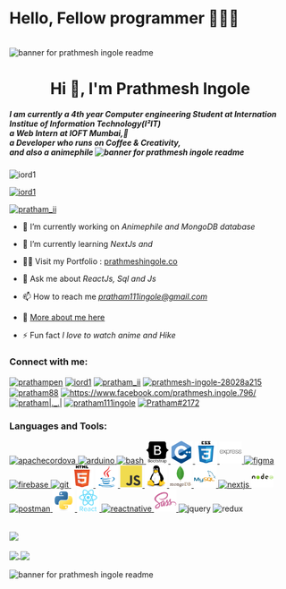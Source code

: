 # Hello, Fellow programmer 🙌👨‍💻
<br />
<img src="https://github.com/IORD1/IORD1/assets/91962775/6e21533a-b500-4564-976d-f01942cccef9" alt="banner for prathmesh ingole readme">

<!-- <img src="https://user-images.githubusercontent.com/91962775/162583011-f8623777-6795-4ac7-ad32-d1ed75f6b7ba.gif" alt="banner for prathmesh ingole readme"> -->

<!-- ------------------------------------------------------------------------------------------------------------------ -->
 <br />
 <h1 align="center">Hi 👋, I'm Prathmesh Ingole</h1>
<h5 align="left">I am currently a 4th year Computer engineering Student at Internation Institue of Information Technology(I²IT)
 <br /> 
 a Web Intern at IOFT Mumbai,🏢<br />
 a Developer who runs on Coffee & Creativity,<img height="20px" src="https://user-images.githubusercontent.com/91962775/231762034-7a3af8ce-3db9-421b-ad37-4b4d016f36c8.png" alt="">
<br />
 and also a animephile <img height="20px" src="https://user-images.githubusercontent.com/91962775/230828909-43bf753c-ae52-4806-a8a5-06ecc08c467e.png" alt="banner for prathmesh ingole readme"> </h5>

<p align="left"> <img src="https://komarev.com/ghpvc/?username=iord1&label=Profile%20visits&color=141321&style=flat" alt="iord1" /> </p>

<p align="left"> <a href="https://github.com/ryo-ma/github-profile-trophy"><img src="https://github-profile-trophy.vercel.app/?username=iord1&theme=radical&no-frame=true" alt="iord1" /></a> </p>

<p align="left"> <a href="https://x.com/pratham_ii" target="blank"><img src="https://img.shields.io/twitter/follow/pratham_ii?logo=x&style=for-the-badge" alt="pratham_ii" /></a> </p>

- 🔭 I’m currently working on *Animephile and MongoDB database*

- 🌱 I’m currently learning *NextJs and*

- 👨‍💻 Visit my Portfolio :  [prathmeshingole.co](prathmeshingole.co)

- 💬 Ask me about *ReactJs, Sql and Js*

- 📫 How to reach me *pratham111ingole@gmail.com*

- 📄 <a href="https://www.canva.com/design/DAFpGuF5zB0/sUXVhtHMUbR85b68o_rICw/edit?utm_content=DAFpGuF5zB0&utm_campaign=designshare&utm_medium=link2&utm_source=sharebutton">More about me here</a> 

- ⚡ Fun fact *I love to watch anime and Hike*


<h3 align="left">Connect with me:</h3>
<p align="left">
<a href="https://codepen.io/prathampen" target="blank"><img align="center" src="https://raw.githubusercontent.com/rahuldkjain/github-profile-readme-generator/master/src/images/icons/Social/codepen.svg" alt="prathampen" height="30" width="40" /></a>
<a href="https://dev.to/iord1" target="blank"><img align="center" src="https://raw.githubusercontent.com/rahuldkjain/github-profile-readme-generator/master/src/images/icons/Social/devto.svg" alt="iord1" height="30" width="40" /></a>
<a href="https://x.com/pratham_ii" target="blank"><img align="center" src="https://raw.githubusercontent.com/rahuldkjain/github-profile-readme-generator/master/src/images/icons/Social/twitter.svg" alt="pratham_ii" height="30" width="40" /></a>
<a href="https://linkedin.com/in/prathmesh-ingole-28028a215" target="blank"><img align="center" src="https://raw.githubusercontent.com/rahuldkjain/github-profile-readme-generator/master/src/images/icons/Social/linked-in-alt.svg" alt="prathmesh-ingole-28028a215" height="30" width="40" /></a>
<a href="https://kaggle.com/pratham88" target="blank"><img align="center" src="https://raw.githubusercontent.com/rahuldkjain/github-profile-readme-generator/master/src/images/icons/Social/kaggle.svg" alt="pratham88" height="30" width="40" /></a>
<a href="https://fb.com/https://www.facebook.com/prathmesh.ingole.796/" target="blank"><img align="center" src="https://raw.githubusercontent.com/rahuldkjain/github-profile-readme-generator/master/src/images/icons/Social/facebook.svg" alt="https://www.facebook.com/prathmesh.ingole.796/" height="30" width="40" /></a>
<a href="https://instagram.com/pratham|._.|" target="blank"><img align="center" src="https://raw.githubusercontent.com/rahuldkjain/github-profile-readme-generator/master/src/images/icons/Social/instagram.svg" alt="pratham|._.|" height="30" width="40" /></a>
<a href="https://www.leetcode.com/pratham111ingole" target="blank"><img align="center" src="https://raw.githubusercontent.com/rahuldkjain/github-profile-readme-generator/master/src/images/icons/Social/leet-code.svg" alt="pratham111ingole" height="30" width="40" /></a>
<a href="https://discord.gg/Pratham#2172" target="blank"><img align="center" src="https://raw.githubusercontent.com/rahuldkjain/github-profile-readme-generator/master/src/images/icons/Social/discord.svg" alt="Pratham#2172" height="30" width="40" /></a>
</p>

<h3 align="left">Languages and Tools:</h3>
<p align="left"> <a href="https://cordova.apache.org/" target="_blank" rel="noreferrer"> <img src="https://www.vectorlogo.zone/logos/apache_cordova/apache_cordova-icon.svg" alt="apachecordova" width="40" height="40"/> </a> <a href="https://www.arduino.cc/" target="_blank" rel="noreferrer"> <img src="https://cdn.worldvectorlogo.com/logos/arduino-1.svg" alt="arduino" width="40" height="40"/> </a> <a href="https://www.gnu.org/software/bash/" target="_blank" rel="noreferrer"> <img src="https://www.vectorlogo.zone/logos/gnu_bash/gnu_bash-icon.svg" alt="bash" width="40" height="40"/> </a> <a href="https://getbootstrap.com" target="_blank" rel="noreferrer"> <img src="https://raw.githubusercontent.com/devicons/devicon/master/icons/bootstrap/bootstrap-plain-wordmark.svg" alt="bootstrap" width="40" height="40"/> </a> <a href="https://www.w3schools.com/cpp/" target="_blank" rel="noreferrer"> <img src="https://raw.githubusercontent.com/devicons/devicon/master/icons/cplusplus/cplusplus-original.svg" alt="cplusplus" width="40" height="40"/> </a> <a href="https://www.w3schools.com/css/" target="_blank" rel="noreferrer"> <img src="https://raw.githubusercontent.com/devicons/devicon/master/icons/css3/css3-original-wordmark.svg" alt="css3" width="40" height="40"/> </a> <a href="https://expressjs.com" target="_blank" rel="noreferrer"> <img src="https://raw.githubusercontent.com/devicons/devicon/master/icons/express/express-original-wordmark.svg" alt="express" width="40" height="40"/> </a> <a href="https://www.figma.com/" target="_blank" rel="noreferrer"> <img src="https://www.vectorlogo.zone/logos/figma/figma-icon.svg" alt="figma" width="40" height="40"/> </a> <a href="https://firebase.google.com/" target="_blank" rel="noreferrer"> <img src="https://www.vectorlogo.zone/logos/firebase/firebase-icon.svg" alt="firebase" width="40" height="40"/> </a> <a href="https://git-scm.com/" target="_blank" rel="noreferrer"> <img src="https://www.vectorlogo.zone/logos/git-scm/git-scm-icon.svg" alt="git" width="40" height="40"/> </a> <a href="https://www.w3.org/html/" target="_blank" rel="noreferrer"> <img src="https://raw.githubusercontent.com/devicons/devicon/master/icons/html5/html5-original-wordmark.svg" alt="html5" width="40" height="40"/> </a> <a href="https://www.java.com" target="_blank" rel="noreferrer"> <img src="https://raw.githubusercontent.com/devicons/devicon/master/icons/java/java-original.svg" alt="java" width="40" height="40"/> </a> <a href="https://developer.mozilla.org/en-US/docs/Web/JavaScript" target="_blank" rel="noreferrer"> <img src="https://raw.githubusercontent.com/devicons/devicon/master/icons/javascript/javascript-original.svg" alt="javascript" width="40" height="40"/> </a> <a href="https://www.linux.org/" target="_blank" rel="noreferrer"> <img src="https://raw.githubusercontent.com/devicons/devicon/master/icons/linux/linux-original.svg" alt="linux" width="40" height="40"/> </a> <a href="https://www.mongodb.com/" target="_blank" rel="noreferrer"> <img src="https://raw.githubusercontent.com/devicons/devicon/master/icons/mongodb/mongodb-original-wordmark.svg" alt="mongodb" width="40" height="40"/> </a> <a href="https://www.mysql.com/" target="_blank" rel="noreferrer"> <img src="https://raw.githubusercontent.com/devicons/devicon/master/icons/mysql/mysql-original-wordmark.svg" alt="mysql" width="40" height="40"/> </a> <a href="https://nextjs.org/" target="_blank" rel="noreferrer"> <img src="https://cdn.worldvectorlogo.com/logos/nextjs-2.svg" alt="nextjs" width="40" height="40"/> </a> <a href="https://nodejs.org" target="_blank" rel="noreferrer"> <img src="https://raw.githubusercontent.com/devicons/devicon/master/icons/nodejs/nodejs-original-wordmark.svg" alt="nodejs" width="40" height="40"/> </a> <a href="https://postman.com" target="_blank" rel="noreferrer"> <img src="https://www.vectorlogo.zone/logos/getpostman/getpostman-icon.svg" alt="postman" width="40" height="40"/> </a> <a href="https://www.python.org" target="_blank" rel="noreferrer"> <img src="https://raw.githubusercontent.com/devicons/devicon/master/icons/python/python-original.svg" alt="python" width="40" height="40"/> </a> <a href="https://reactjs.org/" target="_blank" rel="noreferrer"> <img src="https://raw.githubusercontent.com/devicons/devicon/master/icons/react/react-original-wordmark.svg" alt="react" width="40" height="40"/> </a> <a href="https://reactnative.dev/" target="_blank" rel="noreferrer"> 
 <img src="https://reactnative.dev/img/header_logo.svg" alt="reactnative" width="40" height="40"/> </a> <a href="https://sass-lang.com" target="_blank" rel="noreferrer"> <img src="https://raw.githubusercontent.com/devicons/devicon/master/icons/sass/sass-original.svg" alt="sass" width="40" height="40"/> </a>
<img src="https://user-images.githubusercontent.com/91962775/162583131-21c69ff1-bbec-4b18-92ce-34448d526178.png" alt="jquery" height="40">
<img src="https://user-images.githubusercontent.com/91962775/162583170-f87846b5-39e2-4663-b202-cd20db07f310.png" alt="redux" height="40">
</p>



<br />
<a href="https://git.io/streak-stats">
  <img height=230 align="center" src="https://streak-stats.demolab.com?user=IORD1&theme=radical&fire=EBD052" />
</a>
 <br />
 <br />


 <a href="https://github.com/iord1/github-readme-stats">
  <img height=200 align="center" src="https://github-readme-stats.vercel.app/api?username=iord1&rank_icon=github&theme=radical" />
</a>
<a href="https://github.com/iord1/convoychat">
  <img height=200 align="center" src="https://github-readme-stats.vercel.app/api/top-langs?username=iord1&exclude_repo=DSBDA-practicals,DSBDA-scripts-rating,ml_with_python&layout=compact&langs_count=8&card_width=320&theme=radical" />
</a>
<br />
<br />

<img src="https://github.com/IORD1/IORD1/assets/91962775/ac53f080-344a-45db-91e4-08468015d916" alt="banner for prathmesh ingole readme">

